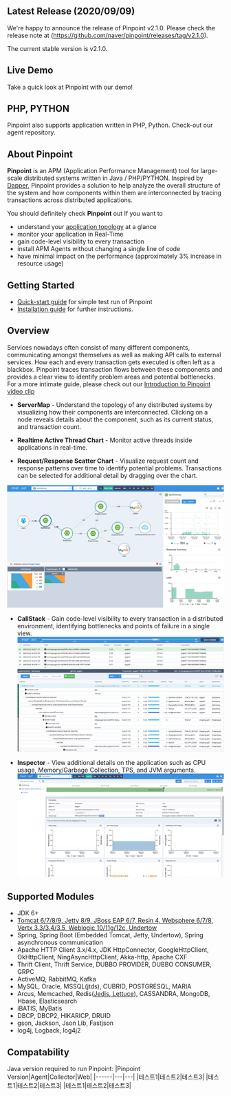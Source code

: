 ## Latest Release (2020/09/09)
We're happy to announce the release of Pinpoint v2.1.0. Please check the release note at (https://github.com/naver/pinpoint/releases/tag/v2.1.0).

The current stable version is v2.1.0.

## Live Demo
Take a quick look at Pinpoint with our demo!

## PHP, PYTHON
Pinpoint also supports application written in PHP, Python. Check-out our agent repository.

## About Pinpoint

**Pinpoint** is an APM (Application Performance Management) tool for large-scale distributed systems written in Java / PHP/PYTHON. Inspired by [Dapper](https://www.naver.com/), Pinpoint provides a solution to help analyze the overall structure of the system and how components within them are interconnected by tracing transactions across distributed applications.

You should definitely check **Pinpoint** out If you want to

* understand your [application topology](https://www.naver.com/) at a glance
* monitor your application in Real-Time
* gain code-level visibility to every transaction
* install APM Agents without changing a single line of code
* have minimal impact on the performance (approximately 3% increase in resource usage)

## Getting Started

* [Quick-start guide](https://www.naver.com/) for simple test run of Pinpoint
* [Installation guide](https://www.naver.com/) for further instructions.

## Overview

Services nowadays often consist of many different components, communicating amongst themselves as well as making API calls to external services. How each and every transaction gets executed is often left as a blackbox. Pinpoint traces transaction flows between these components and provides a clear view to identify problem areas and potential bottlenecks.
For a more intimate guide, please check out our [Introduction to Pinpoint video clip](https://www.naver.com/)

* **ServerMap** - Understand the topology of any distributed systems by visualizing how their components are interconnected. Clicking on a node reveals details about the component, such as its current status, and transaction count.

* **Realtime Active Thread Chart** - Monitor active threads inside applications in real-time.

* **Request/Response Scatter Chart** - Visualize request count and response patterns over time to identify potential problems. Transactions can be selected for additional detail by dragging over the chart.

![ex_screenshot](https://github.com/naver/pinpoint/blob/master/doc/images/ss_server-map.png)

* **CallStack** - Gain code-level visibility to every transaction in a distributed environment, identifying bottlenecks and points of failure in a single view.
![ex_screenshot](https://github.com/naver/pinpoint/blob/master/doc/images/ss_call-stack.png)

* **Inspector** - View additional details on the application such as CPU usage, Memory/Garbage Collection, TPS, and JVM arguments.
![ex_screenshot](https://github.com/naver/pinpoint/blob/master/doc/images/ss_inspector.png)

## Supported Modules

* JDK 6+
* [Tomcat 6/7/8/9, Jetty 8/9, JBoss EAP 6/7, Resin 4, Websphere 6/7/8, Vertx 3.3/3.4/3.5, Weblogic 10/11g/12c, Undertow](www.naver.com)
* Spring, Spring Boot (Embedded Tomcat, Jetty, Undertow), Spring asynchronous communication
* Apache HTTP Client 3.x/4.x, JDK HttpConnector, GoogleHttpClient, OkHttpClient, NingAsyncHttpClient, Akka-http, Apache CXF
* Thrift Client, Thrift Service, DUBBO PROVIDER, DUBBO CONSUMER, GRPC
* ActiveMQ, RabbitMQ, Kafka
* MySQL, Oracle, MSSQL(jtds), CUBRID, POSTGRESQL, MARIA
* Arcus, Memcached, Redis([Jedis, Lettuce](www.naver.com)), CASSANDRA, MongoDB, Hbase, Elasticsearch
* iBATIS, MyBatis
* DBCP, DBCP2, HIKARICP, DRUID
* gson, Jackson, Json Lib, Fastjson
* log4j, Logback, log4j2

## Compatability

Java version required to run Pinpoint:
|Pinpoint Version|Agent|Collector|Web|
|------|---|---|
|테스트1|테스트2|테스트3|
|테스트1|테스트2|테스트3|
|테스트1|테스트2|테스트3|

